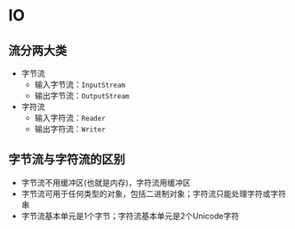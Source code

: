 # IO

## 流分两大类

- 字节流
  - 输入字节流：`InputStream`
  - 输出字节流：`OutputStream`
- 字符流 
  - 输入字符流：`Reader`
  - 输出字符流：`Writer`

## 字节流与字符流的区别

- 字节流不用缓冲区(也就是内存)，字符流用缓冲区
- 字节流可用于任何类型的对象，包括二进制对象；字符流只能处理字符或字符串
- 字节流基本单元是1个字节；字符流基本单元是2个Unicode字符 

